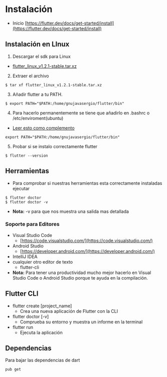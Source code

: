 # Instalación
- Inicio
[https://flutter.dev/docs/get-started/install](https://flutter.dev/docs/get-started/install)

## Instalación en LInux

1. Descargar el sdk para Linux
- [flutter_linux_v1.2.1-stable.tar.xz](https://storage.googleapis.com/flutter_infra/releases/stable/linux/flutter_linux_v1.2.1-stable.tar.xz)

2. Extraer el archivo 
```
$ tar xf flutter_linux_v1.2.1-stable.tar.xz
```
3. Añadir flutter a tu PATH.
```
$ export PATH="$PATH:/home/gnujavasergio/flutter/bin"
```
4. Para hacerlo permanentemente se tiene que añadirlo en .bashrc o /etc/enviroment(ubuntu)
- [Leer esto como complemento](http://blockdeubuntu.blogspot.com/2009/01/cmo-modificar-la-variable-path.html)
```
export PATH="$PATH:/home/gnujavasergio/flutter/bin"
```
5. Probar si se instalo correctamente flutter
```
$ flutter --version
```

## Herramientas
- Para comprobar si nuestras herramientas esta correctamente instaladas ejecutar
```
$ flutter doctor
$ flutter doctor -v
```
- **Nota:** -v para que nos muestra una salida mas detallada

### Soporte para Editores 
- Visual Studio Code
    - [https://code.visualstudio.com/](https://code.visualstudio.com/)
- Android Studio
    - [https://developer.android.com/](https://developer.android.com/)
- IntelliJ IDEA
- cualquier otro editor de texto
    - flutter-cli
- **Nota:** Para tener una productividad mucho mejor hacerlo en Visual Studio Code o Android Studio porque te ayuda en la compilación.

## Flutter CLI
- flutter create [project_name]
    - Crea una nueva aplicación de Flutter con la CLI
- flutter doctor [-v]
    - Comprueba su entorno y muestra un informe en la terminal
- flutter run
    - Ejecuta la aplicación
    
## Dependencias

Para bajar las dependencias de dart
```
pub get
```
